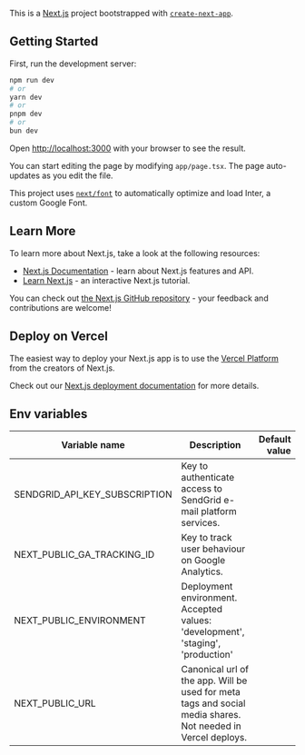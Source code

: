 This is a [Next.js](https://nextjs.org/) project bootstrapped with [`create-next-app`](https://github.com/vercel/next.js/tree/canary/packages/create-next-app).

## Getting Started

First, run the development server:

```bash
npm run dev
# or
yarn dev
# or
pnpm dev
# or
bun dev
```

Open [http://localhost:3000](http://localhost:3000) with your browser to see the result.

You can start editing the page by modifying `app/page.tsx`. The page auto-updates as you edit the file.

This project uses [`next/font`](https://nextjs.org/docs/basic-features/font-optimization) to automatically optimize and load Inter, a custom Google Font.

## Learn More

To learn more about Next.js, take a look at the following resources:

- [Next.js Documentation](https://nextjs.org/docs) - learn about Next.js features and API.
- [Learn Next.js](https://nextjs.org/learn) - an interactive Next.js tutorial.

You can check out [the Next.js GitHub repository](https://github.com/vercel/next.js/) - your feedback and contributions are welcome!

## Deploy on Vercel

The easiest way to deploy your Next.js app is to use the [Vercel Platform](https://vercel.com/new?utm_medium=default-template&filter=next.js&utm_source=create-next-app&utm_campaign=create-next-app-readme) from the creators of Next.js.

Check out our [Next.js deployment documentation](https://nextjs.org/docs/deployment) for more details.

## Env variables

| Variable name                 | Description                                                                                                 | Default value |
|-------------------------------|-------------------------------------------------------------------------------------------------------------|--------------:|
| SENDGRID_API_KEY_SUBSCRIPTION | Key to authenticate access to SendGrid e-mail platform services.                                            |               |
| NEXT_PUBLIC_GA_TRACKING_ID    | Key to track user behaviour on Google Analytics.                                                            |               |                              
| NEXT_PUBLIC_ENVIRONMENT       | Deployment environment. Accepted values: 'development', 'staging', 'production'                             |               |
| NEXT_PUBLIC_URL               | Canonical url of the app. Will be used for meta tags and social media shares. Not needed in Vercel deploys. |               |

